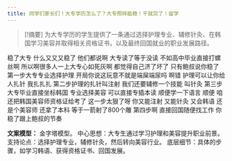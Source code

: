 ```yaml
---
title: 同学们家长们！大专学历怎么了？大专照样能稳！干就完了！留学 
---
```

 > [!摘要]
为大专学历的学生提供了一条通过选择护理专业、辅修针灸、在韩国学习美容并取得相关资格证书，以及最终回国就业的职业发展路径。

稳了大专
什么又又又稳了
他们都说啊
大专读了等于没读
不如高中毕业直接打螺丝啊
所以啊很多人一上大专心如死灰啊
都觉得自己济了坏了
只有鲍叔说你稳了
第一步大专专业选择护理
开局你说这玩意不就是端屎端尿吗
啊错
护理可以让你给人扎针
我扎扎扎
第二步护理的扎针叫注射
我们还要辅修一个技能
叫针灸
第三步大专毕业直接坐标韩国
专业选择美容
可以直接专插本读
顺便学一下语言
顺便
咱还把韩国美容师资格证给考了
这一步太狠了呀
你又能注射
又能针灸
又会韩语
还是个美容师
还拿了本科
等于一箭射了800个雕
第四步啊
直接回国随便找工作
你稳了跟上鲍叔的节奏

**文案模型：**
金字塔模型。
中心思想：大专生通过学习护理和美容提升职业前景。
支持论点：选择护理专业，辅修针灸，然后转向美容行业。
底层细节：具体的步骤，如学习韩语、获得资格证书、回国发展。
